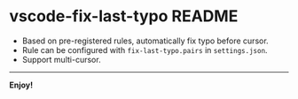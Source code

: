 # vscode-fix-last-typo README

- Based on pre-registered rules, automatically fix typo before cursor.
- Rule can be configured with `fix-last-typo.pairs` in `settings.json`.
- Support multi-cursor.

---

**Enjoy!**
